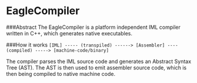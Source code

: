 EagleCompiler
=============

###Abstract
The EagleCompiler is a platform independent IML compiler written in C++, which generates native executables.

###How it works
`[IML] ----- (transpiled) ------> [Assembler] ---- (compiled) -----> [machine-code/binary]`

The compiler parses the IML source code and generates an Abstract Syntax Tree (AST). 
The AST is then used to emit assembler source code, which is then being compiled to native machine code.

